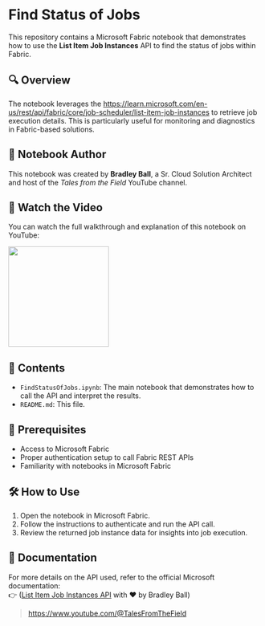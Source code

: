 # Find Status of Jobs

This repository contains a Microsoft Fabric notebook that demonstrates how to use the **List Item Job Instances** API to find the status of jobs within Fabric.

## 🔍 Overview

The notebook leverages the https://learn.microsoft.com/en-us/rest/api/fabric/core/job-scheduler/list-item-job-instances to retrieve job execution details. This is particularly useful for monitoring and diagnostics in Fabric-based solutions.

## 📓 Notebook Author

This notebook was created by **Bradley Ball**, a Sr. Cloud Solution Architect and host of the *Tales from the Field* YouTube channel.

## 🎥 Watch the Video

You can watch the full walkthrough and explanation of this notebook on YouTube:

<p><a href="https://www.youtube.com/watch?v=TSTeoeCNh7c"><img src="https://img.youtube.com/vi/TSTeoeCNh7c/0.jpg" height = 200></a> 

## 📂 Contents

- `FindStatusOfJobs.ipynb`: The main notebook that demonstrates how to call the API and interpret the results.
- `README.md`: This file.

## 📌 Prerequisites

- Access to Microsoft Fabric
- Proper authentication setup to call Fabric REST APIs
- Familiarity with notebooks in Microsoft Fabric

## 🛠️ How to Use

1. Open the notebook in Microsoft Fabric.
2. Follow the instructions to authenticate and run the API call.
3. Review the returned job instance data for insights into job execution.

## 📄 Documentation
For more details on the API used, refer to the official Microsoft documentation:  
👉 ([List Item Job Instances API](https://learn.microsoft.com/en-us/rest/api/fabric/core/job-scheduler/list-item-job-instances) with ❤️ by Bradley Ball)  
> https://www.youtube.com/@TalesFromTheField

